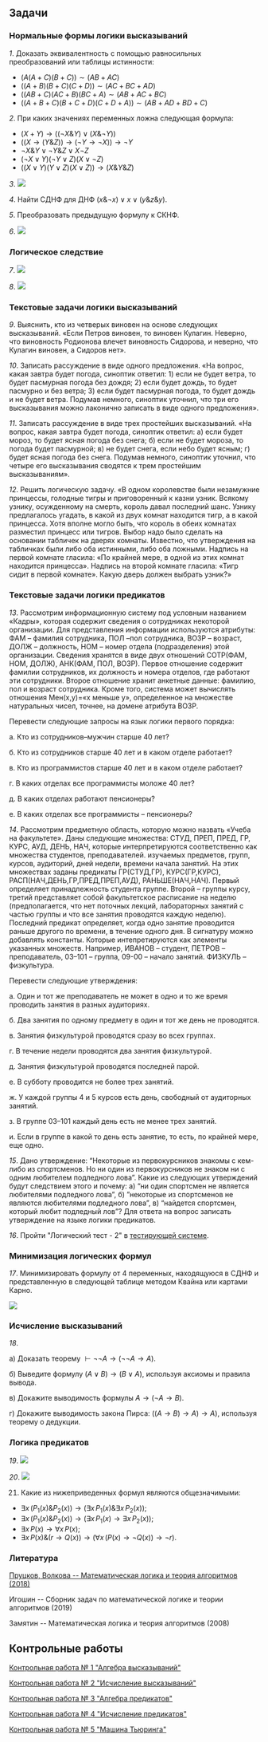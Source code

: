 ## Задачи

### Нормальные формы логики высказываний

*1*. Доказать эквивалентность с помощью равносильных преобразований или таблицы истинности:
* $(A(A+C)(B+C)) \sim (AB + AC)$
* $((A+B)(B+C)(C+D)) \sim (AC + BC + AD)$
* $((AB+C)(AC+B)(BC+A) \sim (AB+AC+BC)$
* $((A+B+C)(B+C+D)(C+D+A)) \sim (AB + AD + BD + C)$

*2*. При каких значениях переменных ложна следующая формула:
* $(X+Y) \to ((\neg X \& Y) \vee (X \& \neg Y))$
* $((X \to (Y\& Z)) \to (\neg Y \to \neg X)) \to \neg Y$
* $\neg X \& Y \vee \neg Y \& Z \vee X \neg Z$
* $(\neg X \vee Y)(\neg Y \vee Z)(X \vee \neg Z)$
* $((X\vee Y)(Y \vee Z)(X \vee Z)) \to (X \& Y \& Z)$

*3*. ![](images/mathlogic/task1.png)

*4*. Найти СДНФ для ДНФ $(x \& \neg x) \vee x \vee (y \& z \& y)$.

*5*. Преобразовать предыдущую формулу к СКНФ.
                                                                
*6*. ![](images/mathlogic/task2.png)


### Логическое следствие

*7*. ![](images/mathlogic/task3.png)

*8*. ![](images/mathlogic/task4.png)

### Текстовые задачи логики высказываний

*9*. Выяснить, кто из четверых виновен на основе следующих высказываний.
«Если Петров виновен, то виновен Кулагин. Неверно, что виновность 
Родионова влечет виновность Сидорова, и неверно, что Кулагин 
виновен, а Сидоров нет».

*10*. Записать рассуждение в виде одного предложения.
«На вопрос, какая завтра будет погода, синоптик ответил: 1) если 
не будет ветра, то будет пасмурная погода без дождя; 2) если будет 
дождь, то будет пасмурно и без ветра; 3) если будет пасмурная погода, 
то будет дождь и не будет ветра. Подумав немного, синоптик 
уточнил, что три его высказывания можно лаконично записать в виде 
одного предложения».

*11*. Записать рассуждение в виде трех простейших высказываний.
«На вопрос, какая завтра будет погода, синоптик ответил: а) если 
будет мороз, то будет ясная погода без снега; б) если не будет мороза, 
то погода будет пасмурной; в) не будет снега, если небо будет ясным; 
г) будет ясная погода без снега. Подумав немного, синоптик уточнил, 
что четыре его высказывания сводятся к трем простейшим высказываниям».

*12*. Решить логическую задачу.
«В одном королевстве были незамужние принцессы, голодные 
тигры и приговоренный к казни узник. Всякому узнику, осужденному 
на смерть, король давал последний шанс. Узнику предлагалось 
угадать, в какой из двух комнат находится тигр, а в какой принцесса. 
Хотя вполне могло быть, что король в обеих комнатах разместил 
принцесс или тигров. Выбор надо было сделать на основании табличек 
на дверях комнаты. Известно, что утверждения на табличках 
были либо оба истинными, либо оба ложными. Надпись на первой 
комнате гласила: «По крайней мере, в одной из этих комнат находится 
принцесса». Надпись на второй комнате гласила: «Тигр сидит 
в первой комнате». Какую дверь должен выбрать узник?»


### Текстовые задачи логики предикатов

*13*. Рассмотрим информационную систему под условным названием «Кадры», которая содержит сведения о сотрудниках некоторой организации. Для представления информации используются атрибуты: ФАМ – фамилия сотрудника, ПОЛ –пол сотрудника, ВОЗР – возраст, ДОЛЖ – должность, НОМ – номер отдела (подразделения) этой организации. Сведения хранятся в виде двух отношений СОТР(ФАМ, НОМ, ДОЛЖ), АНК(ФАМ, ПОЛ, ВОЗР). Первое отношение содержит фамилии сотрудников, их должность и номера отделов, где работают эти сотрудники. Второе отношение хранит анкетные данные: фамилию, пол и возраст сотрудника. Кроме того, система может вычислять отношения Мен(x,y)=«x меньше y», определенное на множестве натуральных чисел, точнее, на домене атрибута ВОЗР.

Перевести следующие запросы на язык логики первого порядка:

а. Кто из сотрудников–мужчин старше 40 лет?

б. Кто из сотрудников старше 40 лет и в каком отделе работает?

в. Кто из программистов старше 40 лет и в каком отделе работает?

г. В каких отделах все программисты моложе 40 лет?

д. В каких отделах работают пенсионеры?

е. В каких отделах все программисты – пенсионеры?

*14*. Рассмотрим предметную область, которую можно назвать «Учеба на факультете».
Даны следующие множества: СТУД, ПРЕП, ПРЕД, ГР, КУРС, АУД, ДЕНЬ, НАЧ, которые интерпретируются соответственно
как множества студентов, преподавателей. изучаемых предметов, групп, курсов, аудиторий, дней недели, времени начала занятий.
На этих множествах заданы предикаты ГР(СТУД,ГР), КУРС(ГР,КУРС), РАСП(НАЧ,ДЕНЬ,ГР,ПРЕД,ПРЕП,АУД), РАНЬШЕ(НАЧ,НАЧ).
Первый определяет принадлежность студента группе. Второй – группы курсу, третий представляет собой
факультетское расписание на неделю (предполагается, что нет поточных лекций, лабораторных занятий с частью группы
и что все занятия проводятся каждую неделю). Последний предикат определяет, когда одно занятие проводится раньше другого по времени,
в течение одного дня. В сигнатуру можно добавлять константы. Которые интепретируются как элементы указанных множеств.
Например, ИВАНОВ – студент, ПЕТРОВ – преподаватель, 03–101 – группа, 09-00 – начало занятий. ФИЗКУЛЬ – физкультура.

Перевести следующие утверждения:

а. Один и тот же преподаватель не может в одно и то же время проводить занятия в разных аудиториях.

б. Два занятия по одному предмету в один и тот же день не проводятся.

в. Занятия физкультурой проводятся сразу во всех группах.

г. В течение недели проводятся два занятия физкультурой.

д. Занятия физкультурой проводятся последней парой.

е. В субботу проводится не более трех занятий.

ж. У каждой группы 4 и 5 курсов есть день, свободный от аудиторных занятий.

з. В группе 03–101 каждый день есть не менее трех занятий.

и. Если в группе в какой то день есть занятие, то есть, по крайней мере, еще одно.

*15*. Дано утверждение: “Некоторые из первокурсников
знакомы с кем-либо из спортсменов. Но ни один из первокурсников не знаком ни с одним любителем подледного лова”.
Какие из следующих утверждений будут следствием
этого и почему:
а) “ни один спортсмен не является любителями подледного лова”,
б) ”некоторые из спортсменов не являются любителями
подледного лова”,
в) “найдется спортсмен, который любит подледный
лов”?
Для ответа на вопрос записать утверждение на языке логики предикатов.

*16*. Пройти "Логический тест - 2" в [тестирующей системе](http://p98414p4.beget.tech/test).


### Минимизация логических формул

*17*. Минимизировать формулу от 4 переменных, находящуюся в СДНФ и представленную в следующей таблице
методом Квайна или картами Карно.

 ![](images/mathlogic/task5.png)


### Исчисление высказываний

*18*. 

а) Доказать теорему $\vdash \neg\neg A \to (\neg\neg A \to A)$.

б) Выведите формулу $(A \vee B) \to (B \vee A)$, используя аксиомы и правила вывода.

в) Докажите выводимость формулы $A \to (\neg A \to B)$.

г) Докажите выводимость закона Пирса: $((A \to B) \to A) \to A)$, используя теорему о дедукции.


### Логика предикатов

*19*. 
![](images/mathlogic/task6.png)

*20*. 
![](images/mathlogic/task7.png)

21. Какие из нижеприведенных формул являются общезначимыми:
* $\exists x\, (P_1(x) \& P_2(x)) \to (\exists x\, P_1(x) \& \exists x\, P_2(x))$;
* $\exists x\, (P_1(x) \& P_2(x)) \to (\exists x\, P_1(x) \to \exists x\, P_2(x))$;
* $\exists x\, P(x) \to \forall x\, P(x)$;
* $\exists x\, P(x) \& (r \to Q(x)) \to (\forall x \, (P(x) \to \neg Q(x)) \to \neg r)$. 

### Литература

[Пруцков, Волкова -- Математическая логика и теория алгоритмов (2018)](https://znanium.com/catalog/document?id=309231)

Игошин -- Сборник задач по математической логике и теории алгоритмов (2019)

Замятин -- Математическая логика и теория алгоритмов (2008)

## Контрольные работы

[Контрольная работа № 1 "Алгебра высказываний"](https://www.vfmadi.ru/dok/obraz_program/metodich/090301/16.pdf)

[Контрольная работа № 2 "Исчисление высказываний"](https://www.vfmadi.ru/dok/obraz_program/metodich/090301/16.pdf)

[Контрольная работа № 3 "Алгебра предикатов"](https://www.vfmadi.ru/dok/obraz_program/metodich/090301/16.pdf)

[Контрольная работа № 4 "Исчисление предикатов"](https://www.vfmadi.ru/dok/obraz_program/metodich/090301/16.pdf)

[Контрольная работа № 5 "Машина Тьюринга"](https://www.vfmadi.ru/dok/obraz_program/metodich/090301/16.pdf)
